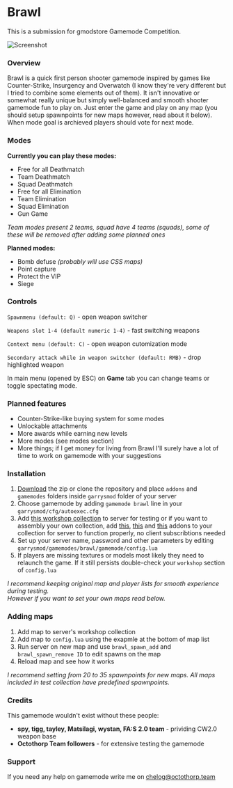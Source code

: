 # Brawl

This is a submission for gmodstore Gamemode Competition.

![Screenshot](http://i.imgur.com/QoOeCt4.jpg)

### Overview
Brawl is a quick first person shooter gamemode inspired by games like Counter-Strike, Insurgency and Overwatch (I know they're very different but I tried to combine some elements out of them). It isn't innovative or somewhat really unique but simply well-balanced and smooth shooter gamemode fun to play on. Just enter the game and play on any map (you should setup spawnpoints for new maps however, read about it below). When mode goal is archieved players should vote for next mode.

### Modes
**Currently you can play these modes:**
- Free for all Deathmatch
- Team Deathmatch
- Squad Deathmatch
- Free for all Elimination
- Team Elimination
- Squad Elimination
- Gun Game

*Team modes present 2 teams, squad have 4 teams (squads), some of these will be removed after adding some planned ones*

**Planned modes:**
- Bomb defuse *(probably will use CSS maps)*
- Point capture
- Protect the VIP
- Siege

### Controls
`Spawnmenu (default: Q)` - open weapon switcher

`Weapons slot 1-4 (default numeric 1-4)` - fast switching weapons

`Context menu (default: C)` - open weapon cutomization mode

`Secondary attack while in weapon switcher (default: RMB)` - drop highlighted weapon

In main menu (opened by ESC) on **Game** tab you can change teams or toggle spectating mode.

### Planned features

- Counter-Strike-like buying system for some modes
- Unlockable attachments
- More awards while earning new levels
- More modes (see modes section)
- More things; if I get money for living from Brawl I'll surely have a lot of time to work on gamemode with your suggestions

### Installation

1. [Download](https://github.com/chelog/brawl/archive/master.zip) the zip or clone the repository and place `addons` and `gamemodes` folders inside `garrysmod` folder of your server
2. Choose gamemode by adding `gamemode brawl` line in your `garrysmod/cfg/autoexec.cfg`
3. Add [this workshop collection](https://steamcommunity.com/sharedfiles/filedetails/?id=628802365) to server for testing or if you want to assembly your own collection, add [this](https://steamcommunity.com/sharedfiles/filedetails/?id=1095528851), [this](https://steamcommunity.com/sharedfiles/filedetails/?id=400617936) and [this](https://steamcommunity.com/sharedfiles/filedetails/?id=232636218) addons to your collection for server to function properly, no client subscribtions needed
4. Set up your server name, password and other parameters by editing `garrysmod/gamemodes/brawl/gamemode/config.lua`
5. If players are missing textures or models most likely they need to relaunch the game. If it still persists double-check your `workshop` section of `config.lua`

*I recommend keeping original map and player lists for smooth experience during testing.*  
*However if you want to set your own maps read below.*

### Adding maps

1. Add map to server's workshop collection
2. Add map to `config.lua` using the exapmle at the bottom of map list
3. Run server on new map and use `brawl_spawn_add` and `brawl_spawn_remove ID` to edit spawns on the map
4. Reload map and see how it works

*I recommend setting from 20 to 35 spawnpoints for new maps. All maps included in test collection have predefined spawnpoints.*

### Credits
This gamemode wouldn't exist without these people:

- **spy, tigg, tayley, Matsilagi, wystan, FA:S 2.0 team** - prividing CW2.0 weapon base  
- **Octothorp Team followers** - for extensive testing the gamemode  

### Support
If you need any help on gamemode write me on chelog@octothorp.team
